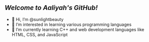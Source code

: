 ## ***Welcome to Aaliyah's GitHub!***
- 👋 Hi, I’m @sunlightbeauty
- 👀 I’m interested in learning various programming languages
- 🌱 I’m currently learning C++ and web development languages like HTML, CSS, and JavaScript

<!---
sunlightbeauty/sunlightbeauty is a ✨ special ✨ repository because its `README.md` (this file) appears on your GitHub profile.
You can click the Preview link to take a look at your changes.
--->
